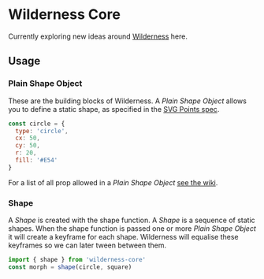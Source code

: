 # Wilderness Core

Currently exploring new ideas around
[Wilderness](https://github.com/colinmeinke/wilderness) here.

## Usage

### Plain Shape Object

These are the building blocks of Wilderness.
A *Plain Shape Object* allows you to define a static shape,
as specified in the
[SVG Points spec](https://github.com/colinmeinke/svg-points#svg-points).

```js
const circle = {
  type: 'circle',
  cx: 50,
  cy: 50,
  r: 20,
  fill: '#E54'
}
```

For a list of all prop allowed in a *Plain Shape Object*
[see the wiki](https://github.com/colinmeinke/wilderness-core/wiki/Plain-Shape-Object).

### Shape

A *Shape* is created with the shape function.
A *Shape* is a sequence of static shapes.
When the shape function is passed one or more *Plain Shape Object*
it will create a keyframe for each shape. Wilderness will equalise
these keyframes so we can later tween between them.

```js
import { shape } from 'wilderness-core'
const morph = shape(circle, square)
```
